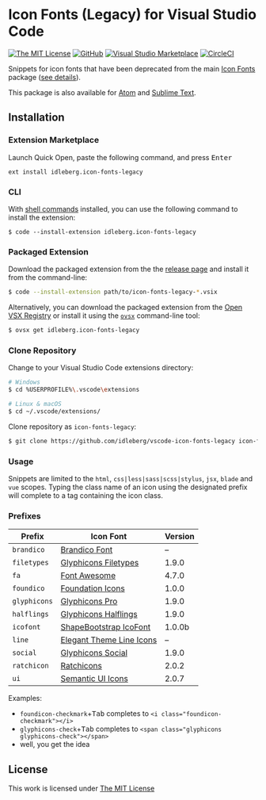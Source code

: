 # Icon Fonts (Legacy) for Visual Studio Code

[![The MIT License](https://flat.badgen.net/badge/license/MIT/orange)](http://opensource.org/licenses/MIT)
[![GitHub](https://flat.badgen.net/github/release/idleberg/vscode-icon-fonts-legacy)](https://github.com/idleberg/vscode-icon-fonts-legacy/releases)
[![Visual Studio Marketplace](https://vsmarketplacebadge.apphb.com/installs-short/idleberg.icon-fonts-legacy.svg?style=flat-square)](https://marketplace.visualstudio.com/items?itemName=idleberg.icon-fonts-legacy)
[![CircleCI](https://flat.badgen.net/circleci/github/idleberg/vscode-icon-fonts-legacy)](https://circleci.com/gh/idleberg/vscode-icon-fonts-legacy)

Snippets for icon fonts that have been deprecated from the main [Icon Fonts](https://github.com/idleberg/vscode-icon-fonts) package ([see details](https://github.com/idleberg/vscode-icon-fonts-legacy#prefixes)).

This package is also available for [Atom](https://github.com/idleberg/atom-icon-fonts-legacy) and [Sublime Text](https://github.com/idleberg/sublime-icon-fonts-legacy).

## Installation

### Extension Marketplace

Launch Quick Open, paste the following command, and press <kbd>Enter</kbd>

`ext install idleberg.icon-fonts-legacy`

### CLI

With [shell commands](https://code.visualstudio.com/docs/editor/command-line) installed, you can use the following command to install the extension:

`$ code --install-extension idleberg.icon-fonts-legacy`

### Packaged Extension

Download the packaged extension from the the [release page](https://github.com/idleberg/vscode-icon-fonts-legacy/releases) and install it from the command-line:

```bash
$ code --install-extension path/to/icon-fonts-legacy-*.vsix
```

Alternatively, you can download the packaged extension from the [Open VSX Registry](https://open-vsx.org/) or install it using the [`ovsx`](https://www.npmjs.com/package/ovsx) command-line tool:

```bash
$ ovsx get idleberg.icon-fonts-legacy
```

### Clone Repository

Change to your Visual Studio Code extensions directory:

```bash
# Windows
$ cd %USERPROFILE%\.vscode\extensions

# Linux & macOS
$ cd ~/.vscode/extensions/
```

Clone repository as `icon-fonts-legacy`:

```bash
$ git clone https://github.com/idleberg/vscode-icon-fonts-legacy icon-fonts-legacy
```

### Usage

Snippets are limited to the `html`, `css|less|sass|scss|stylus`, `jsx`, `blade` and `vue` scopes. Typing the class name of an icon using the designated prefix will complete to a tag containing the icon class.

### Prefixes

| Prefix         | Icon Font                           | Version |
|----------------|-------------------------------------|---------|
| `brandico`     | [Brandico Font][brandico]           | –       |
| `filetypes`    | [Glyphicons Filetypes][filetypes]   | 1.9.0   |
| `fa`           | [Font Awesome][fontawesome]         | 4.7.0   |
| `foundico`     | [Foundation Icons][foundico]        | 1.0.0   |
| `glyphicons`   | [Glyphicons Pro][glyphicons]        | 1.9.0   |
| `halflings`    | [Glyphicons Halflings][halflings]   | 1.9.0   |
| `icofont`      | [ShapeBootstrap IcoFont][icofont]   | 1.0.0b  |
| `line`         | [Elegant Theme Line Icons][line]    | –       |
| `social`       | [Glyphicons Social][social]         | 1.9.0   |
| `ratchicon`    | [Ratchicons][ratchicon]             | 2.0.2   |
| `ui`           | [Semantic UI Icons][ui]             | 2.0.7   |

Examples:

* `foundicon-checkmark`+<kbd>Tab</kbd> completes to `<i class="foundicon-checkmark"></i>`
* `glyphicons-check`+<kbd>Tab</kbd> completes to `<span class="glyphicons glyphicons-check"></span>`
* well, you get the idea

## License

This work is licensed under [The MIT License](https://opensource.org/licenses/MIT)

[brandico]: https://github.com/fontello/brandico.font
[filetypes]: http://glyphicons.com
[fontawesome]: https://fontawesome.com
[foundico]: https://github.com/zurb/foundation-icons/tree/original-implementation
[glyphicons]: http://glyphicons.com
[halflings]: http://glyphicons.com
[icofont]: http://icofont.com/
[line]: https://www.elegantthemes.com/blog/resources/elegant-icon-font
[ratchicon]: http://github.com/twbs/ratchet
[social]: http://glyphicons.com
[ui]: http://semantic-ui.com/elements/icon.html
